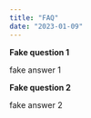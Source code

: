 ```yaml
---
title: "FAQ"
date: "2023-01-09"
---
```


**Fake question 1**

fake answer 1

**Fake question 2**

fake answer 2

